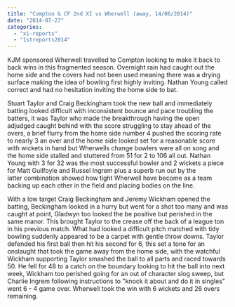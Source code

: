 ```yaml
---
title: "Compton & CF 2nd XI vs Wherwell (away, 14/06/2014)"
date: "2014-07-27"
categories: 
  - "xi-reports"
  - "1streports2014"
---
```


KJM sponsored Wherwell travelled to Compton looking to make it back to back wins in this fragmented season. Overnight rain had caught out the home side and the covers had not been used meaning there was a drying surface making the idea of bowling first highly inviting. Nathan Young called correct and had no hesitation inviting the home side to bat.

Stuart Taylor and Craig Beckingham took the new ball and immediately batting looked difficult with inconsistent bounce and pace troubling the batters, it was Taylor who made the breakthrough having the open adjudged caught behind with the score struggling to stay ahead of the overs, a brief flurry from the home side number 4 pushed the scoring rate to nearly 3 an over and the home side looked set for a reasonable score with wickets in hand but Wherwells change bowlers were all on song and the home side stalled and stuttered from 51 for 2 to 106 all out. Nathan Young with 3 for 32 was the most successful bowler and 2 wickets a piece for Matt Guilfoyle and Russel Ingrem plus a superb run out by the latter combination showed how tight Wherwell have become as a team backing up each other in the field and placing bodies on the line.

With a low target Craig Beckingham and Jeremy Wickham opened the batting, Beckingham looked in a hurry but went for a shot too many and was caught at point, Gladwyn too looked the be positive but perished in the same manor. This brought Taylor to the crease off the back of a league ton in his previous match. What had looked a difficult pitch matched with tidy bowling suddenly appeared to be a carpet with gentle throw downs. Taylor defended his first ball then hit his second for 6, this set a tone for an onslaught that took the game away from the home side, with the watchful Wickham supporting Taylor smashed the ball to all parts and raced towards 50. He fell for 48 to a catch on the boundary looking to hit the ball into next week, Wickham too perished going for an out of character slog sweep, but Charlie Ingrem following instructions to "knock it about and do it in singles" went 6 - 4 game over. Wherwell took the win with 6 wickets and 26 overs remaining.
